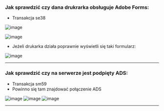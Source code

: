 ### Jak sprawdzić czy dana drukrarka obsługuje Adobe Forms:

* Transakcja se38

![image](https://user-images.githubusercontent.com/91785152/225922571-0547a5b4-9df1-468e-a8d6-5ccbe4378afa.png)

![image](https://user-images.githubusercontent.com/91785152/225922865-1c5bab24-9c62-4554-8fd6-366b9a51e362.png)

* Jeżeli drukarka działa poprawnie wyświetli się taki formularz:

![image](https://user-images.githubusercontent.com/91785152/225923049-0ef644df-4a8b-44a4-afdf-3609bf421281.png)

-------------------------------------------------------------------------------------------------------------------

### Jak sprawdzić czy na serwerze jest podpięty ADS:

* Transakcja sm59
* Powinno się tam znajdować połączenie ADS

![image](https://user-images.githubusercontent.com/91785152/225923512-97725aee-395b-4bde-ba2b-3bfc7dc17467.png)
![image](https://user-images.githubusercontent.com/91785152/225923579-97950ca7-844b-4ab5-affd-c0c12ce63d51.png)
![image](https://user-images.githubusercontent.com/91785152/225924144-b0bc0560-7931-490f-935e-84a5be50d350.png)

-------------------------------------------------------------------------------------------------------------------
